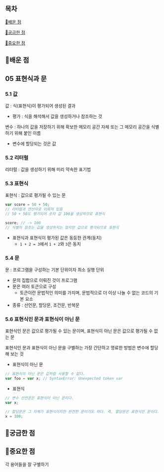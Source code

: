 ## 목차

[📗배운 점 ](#📗배운-점)

[🤔궁금한 점](#🤔궁금한-점)

[📌중요한 점](#📌중요한-점)

## 📗배운 점

## 05 표현식과 문

### 5.1 값

값 : 식(표현식)이 평가되어 생성된 결과

- 평가 : 식을 해석해서 값을 생성하거나 참조하는 것

변수 : 하나의 값을 저장하기 위해 확보한 메모리 공간 자체 또는 그 메모리 공간을 식별하기 위해 붙인 이름

- 변수에 할당되는 것은 값

### 5.2 리터럴

리터럴 : 값을 생성하기 위해 미리 약속한 표기법

### 5.3 표현식

표현식 : 값으로 평가될 수 있는 문

```js
var score = 50 + 50;
// 리터럴과 연산자로 이뤄져 있음
// 50 + 50도 평가되어 숫자 값 100을 생성하므로 표현식
```

```js
score; // -> 100
// 식별자 참조는 값을 생성하지는 않지만 값으로 평가되므로 표현식
```

- 표현식과 표현식이 평가된 값은 동등한 관계(동치)
  - `1 + 2 = 3`에서 `1 + 2`와 `3`은 동치

### 5.4 문

문 : 프로그램을 구성하는 기본 단위이자 최소 실행 단위

- 문의 집합으로 이뤄진 것이 프로그램
- 문은 여러 토큰으로 구성
  - 토큰이란 문법적인 의미를 가지며, 문법적으로 더 이상 나눌 수 없는 코드의 기본 요소
- 종류 : 선언문, 할당문, 조건문, 반복문

### 5.6 표현식인 문과 표현식이 아닌 문

표현식인 문은 값으로 평가될 수 있는 문이며, 표현식이 아닌 문은 값으로 평가될 수 없는 문

표현식인 문과 표현식이 아닌 문을 구별하는 가장 간단하고 명료한 방법은 변수에 할당해 보는 것

- 표현식이 아닌 문

```js
// 표현식이 아닌 문은 값처럼 사용할 수 없다.
var foo = var x; // SyntaxError: Unexpected token var
```

- 표현식

```js
// 변수 선언문은 표현식이 아닌 문이다.
var x;

// 할당문은 그 자체가 표현식이지만 완전한 문이기도 하다. 즉, 할당문은 표현식인 문이다.
x = 100;
```

## 🤔궁금한 점

## 📌중요한 점

각 용어들을 잘 구별하기

